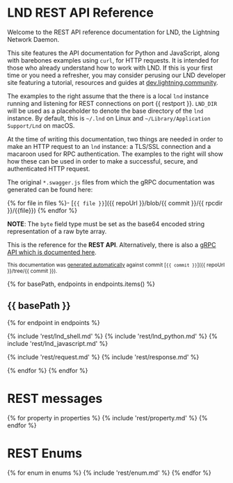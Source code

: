 # LND REST API Reference

Welcome to the REST API reference documentation for LND, the Lightning Network
Daemon.

This site features the API documentation for Python and JavaScript, along with
barebones examples using `curl`, for HTTP requests. It is intended for those who
already understand how to work with LND. If this is your first time or you need
a refresher, you may consider perusing our LND developer site featuring a
tutorial, resources and guides at [dev.lightning.community](https://dev.lightning.community).

The examples to the right assume that the there is a local `lnd` instance
running and listening for REST connections on port {{ restport }}. `LND_DIR` will be used
as a placeholder to denote the base directory of the `lnd` instance. By default,
this is `~/.lnd` on Linux and `~/Library/Application Support/Lnd` on macOS.

At the time of writing this documentation, two things are needed in order to
make an HTTP request to an `lnd` instance: a TLS/SSL connection and a macaroon
used for RPC authentication. The examples to the right will show how these can
be used in order to make a successful, secure, and authenticated HTTP request.

The original `*.swagger.js` files from which the gRPC documentation was generated
can be found here:

{% for file in files %}- [`{{ file }}`]({{ repoUrl }}/blob/{{ commit }}/{{ rpcdir }}/{{file}})
{% endfor %}

**NOTE**: The `byte` field type must be set as the base64 encoded string
representation of a raw byte array.


This is the reference for the **REST API**. Alternatively, there is also a [gRPC
API which is documented here](#lnd-grpc-api-reference).

<small>This documentation was
[generated automatically](https://github.com/lightninglabs/lightning-api) against commit
[`{{ commit }}`]({{ repoUrl }}/tree/{{ commit }}).</small>

{% for basePath, endpoints in endpoints.items() %}
## {{ basePath }}
{% for endpoint in endpoints %}

{% include 'rest/lnd_shell.md' %}
{% include 'rest/lnd_python.md' %}
{% include 'rest/lnd_javascript.md' %}

{% include 'rest/request.md' %}
{% include 'rest/response.md' %}

{% endfor %}
{% endfor %}

# REST messages
{% for property in properties %}
{% include 'rest/property.md' %}
{% endfor %}

# REST Enums
{% for enum in enums %}
{% include 'rest/enum.md' %}
{% endfor %}
